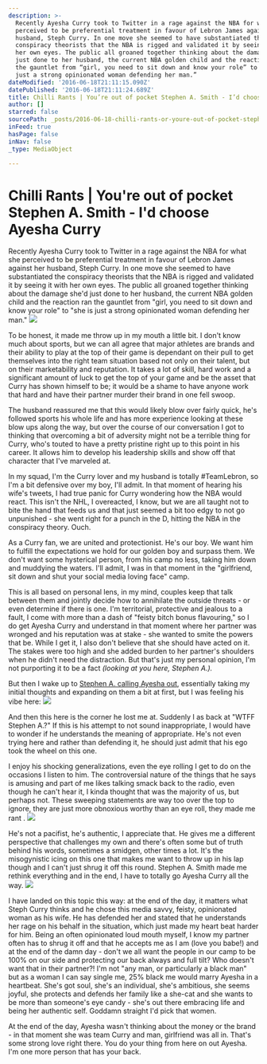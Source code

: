 ```yaml
---
description: >-
  Recently Ayesha Curry took to Twitter in a rage against the NBA for what she
  perceived to be preferential treatment in favour of Lebron James against her
  husband, Steph Curry. In one move she seemed to have substantiated the
  conspiracy theorists that the NBA is rigged and validated it by seeing it with
  her own eyes. The public all groaned together thinking about the damage she’d
  just done to her husband, the current NBA golden child and the reaction ran
  the gauntlet from “girl, you need to sit down and know your role” to “she is
  just a strong opinionated woman defending her man.”
dateModified: '2016-06-18T21:11:15.090Z'
datePublished: '2016-06-18T21:11:24.689Z'
title: Chilli Rants | You’re out of pocket Stephen A. Smith - I’d choose Ayesha Curry
author: []
starred: false
sourcePath: _posts/2016-06-18-chilli-rants-or-youre-out-of-pocket-stephen-a-smith-id-c.md
inFeed: true
hasPage: false
inNav: false
_type: MediaObject

---
```

# Chilli Rants | You're out of pocket Stephen A. Smith - I'd choose Ayesha Curry

Recently Ayesha Curry took to Twitter in a rage against the NBA for what she perceived to be preferential treatment in favour of Lebron James against her husband, Steph Curry. In one move she seemed to have substantiated the conspiracy theorists that the NBA is rigged and validated it by seeing it with her own eyes. The public all groaned together thinking about the damage she'd just done to her husband, the current NBA golden child and the reaction ran the gauntlet from "girl, you need to sit down and know your role" to "she is just a strong opinionated woman defending her man."
![](https://the-grid-user-content.s3-us-west-2.amazonaws.com/b2833f74-f937-4c4b-9d3b-8a9f973ef62c.jpg)

To be honest, it made me throw up in my mouth a little bit. I don't know much about sports, but we can all agree that major athletes are brands and their ability to play at the top of their game is dependant on their pull to get themselves into the right team situation based not only on their talent, but on their marketability and reputation. It takes a lot of skill, hard work and a significant amount of luck to get the top of your game and be the asset that Curry has shown himself to be; it would be a shame to have anyone work that hard and have their partner murder their brand in one fell swoop. 

The husband reassured me that this would likely blow over fairly quick, he's followed sports his whole life and has more experience looking at these blow ups along the way, but over the course of our conversation I got to thinking that overcoming a bit of adversity might not be a terrible thing for Curry, who's touted to have a pretty pristine right up to this point in his career. It allows him to develop his leadership skills and show off that character that I've marveled at.

In my squad, I'm the Curry lover and my husband is totally \#TeamLebron, so I'm a bit defensive over my boy, I'll admit. In that moment of hearing his wife's tweets, I had true panic for Curry wondering how the NBA would react. This isn't the NHL, I overeacted, I know, but we are all taught not to bite the hand that feeds us and that just seemed a bit too edgy to not go unpunished - she went right for a punch in the D, hitting the NBA in the conspiracy theory. Ouch.

As a Curry fan, we are united and protectionist. He's our boy. We want him to fulfill the expectations we hold for our golden boy and surpass them. We don't want some hysterical person, from his camp no less, taking him down and muddying the waters. I'll admit, I was in that moment in the "girlfriend, sit down and shut your social media loving face" camp. 

This is all based on personal lens, in my mind, couples keep that talk between them and jointly decide how to annihilate the outside threats - or even determine if there is one. I'm territorial, protective and jealous to a fault, I come with more than a dash of "feisty bitch bonus flavouring," so I do get Ayesha Curry and understand in that moment where her partner was wronged and his reputation was at stake - she wanted to smite the powers that be. While I get it, I also don't believe that she should have acted on it. The stakes were too high and she added burden to her partner's shoulders when he didn't need the distraction. But that's just my personal opinion, I'm not purporting it to be a fact _(looking at you here, Stephen A.)._

But then I wake up to [Stephen A. calling Ayesha out][0], essentially taking my initial thoughts and expanding on them a bit at first, but I was feeling his vibe here:
![](https://the-grid-user-content.s3-us-west-2.amazonaws.com/6766d8f6-4b6b-4083-8243-db6380c9c7bb.jpg)

And then this here is the corner he lost me at. Suddenly I as back at "WTFF Stephen A.?" If this is his attempt to not sound inappropriate, I would have to wonder if he understands the meaning of appropriate. He's not even trying here and rather than defending it, he should just admit that his ego took the wheel on this one.

I enjoy his shocking generalizations, even the eye rolling I get to do on the occasions I listen to him. The controversial nature of the things that he says is amusing and part of me likes talking smack back to the radio, even though he can't hear it, I kinda thought that was the majority of us, but perhaps not. These sweeping statements are way too over the top to ignore, they are just more obnoxious worthy than an eye roll, they made me rant .
![](https://the-grid-user-content.s3-us-west-2.amazonaws.com/65eaf0b4-abd6-48ce-9fbe-7c9be246e8bf.jpg)

He's not a pacifist, he's authentic, I appreciate that. He gives me a different perspective that challenges my own and there's often some but of truth behind his words, sometimes a smidgen, other times a lot. It's the misogynistic icing on this one that makes me want to throw up in his lap though and I can't just shrug it off this round. Stephen A. Smith made me rethink everything and in the end, I have to totally go Ayesha Curry all the way.
![](https://the-grid-user-content.s3-us-west-2.amazonaws.com/43d0131d-1ff7-4470-afc1-68720317046b.jpg)

I have landed on this topic this way: at the end of the day, it matters what Steph Curry thinks and he chose this media savvy, feisty, opinionated woman as his wife. He has defended her and stated that he understands her rage on his behalf in the situation, which just made my heart beat harder for him. Being an often opinionated loud mouth myself, I know my partner often has to shrug it off and that he accepts me as I am (love you babe!) and at the end of the damn day - don't we all want the people in our camp to be 100% on our side and protecting our back always and full tilt? Who doesn't want that in their partner?! I'm not "any man, or particularly a black man" but as a woman I can say single me, 25% black me would marry Ayesha in a heartbeat. She's got soul, she's an individual, she's ambitious, she seems joyful, she protects and defends her family like a she-cat and she wants to be more than someone's eye candy - she's out there embracing life and being her authentic self. Goddamn straight I'd pick that women. 

At the end of the day, Ayesha wasn't thinking about the money or the brand - in that moment she was team Curry and man, girlfriend was all in. That's some strong love right there. You do your thing from here on out Ayesha. I'm one more person that has your back. 

[0]: http://deadspin.com/stephen-a-smith-thinks-ayesha-curry-should-act-more-li-1782178105